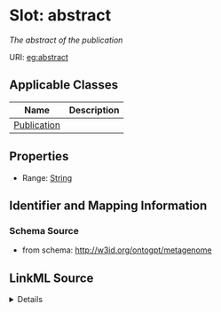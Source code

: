 # Slot: abstract
_The abstract of the publication_


URI: [eg:abstract](http://w3id.org/ontogpt/environmental-metagenome/abstract)



<!-- no inheritance hierarchy -->




## Applicable Classes

| Name | Description |
| --- | --- |
[Publication](Publication.md) | 






## Properties

* Range: [String](String.md)







## Identifier and Mapping Information







### Schema Source


* from schema: http://w3id.org/ontogpt/metagenome




## LinkML Source

<details>
```yaml
name: abstract
description: The abstract of the publication
from_schema: http://w3id.org/ontogpt/metagenome
rank: 1000
alias: abstract
owner: Publication
domain_of:
- Publication
range: string

```
</details>